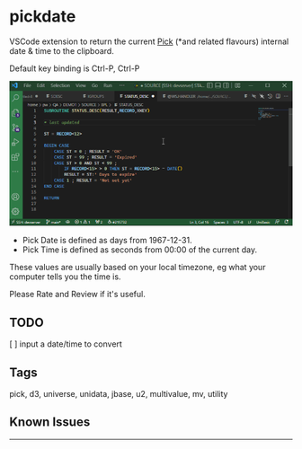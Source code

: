 # pickdate

VSCode extension to return the current [Pick](https://en.wikipedia.org/wiki/Pick_operating_system) (*and related flavours) internal date &amp; time to the clipboard.

Default key binding is Ctrl-P, Ctrl-P

![Using Pickdate!](https://github.com/stuboydl/pickdate/blob/main/pickdate.gif?raw=true)

- Pick Date is defined as days from 1967-12-31.
- Pick Time is defined as seconds from 00:00 of the current day.

These values are usually based on your local timezone, eg what your computer tells you the time is.

Please Rate and Review if it's useful.

## TODO

[ ] input a date/time to convert

## Tags

pick, d3, universe, unidata, jbase, u2, multivalue, mv, utility

## Known Issues

---
